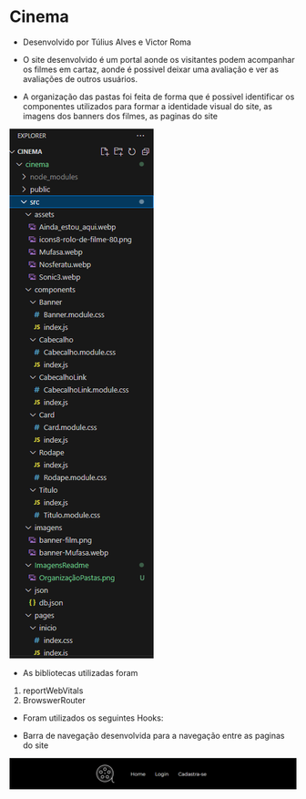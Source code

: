 # Cinema

- Desenvolvido por Túlius Alves e Victor Roma

- O site desenvolvido é um portal aonde os visitantes podem acompanhar os filmes em cartaz, aonde é possivel deixar uma avaliação e ver as avaliações de outros usuários.

- A organização das pastas foi feita de forma que é possivel identificar os componentes utilizados para formar a identidade visual do site, as imagens dos banners dos filmes, as paginas do site

![Organização de pastas](cinema/src/ImagensReadme/OrganizaçãoDasPastas.png)

- As bibliotecas utilizadas foram

1. reportWebVitals
2. BrowswerRouter

- Foram utilizados os seguintes Hooks:

- Barra de navegação desenvolvida para a navegação entre as paginas do site

![Barra de navegação](cinema/src/ImagensReadme/Navbar.png)
